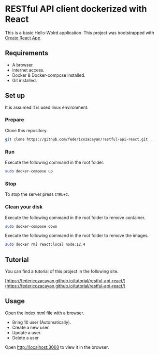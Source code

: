 # RESTful API client dockerized with React

This is a basic Hello-Wolrd application.
This project was bootstrapped with [Create React App](https://github.com/facebook/create-react-app).

## Requirements

- A browser.
- Internet access.
- Docker & Docker-compose installed.
- Git installed.


## Set up

It is assumed it is used linux environment.

### Prepare

Clone this repository.

```bash
git clone https://github.com/federicozacayan/restful-api-react.git .
```
### Run

Execute the following command in the root folder.
```bash
sudo docker-compose up
```

### Stop

To stop the server press `CTRL+C`.

### Clean your disk

Execute the following command in the root folder to remove container.
```bash
sudo docker-compose down
```
Execute the following command in the root folder to remove the images.
```bash
sudo docker rmi react:local node:12.4
```



## Tutorial

You can find a tutorial of this project in the following site.

[https://federicozacayan.github.io/tutorial/restful-api-react/](https://federicozacayan.github.io/tutorial/restful-api-react/)

## Usage

Open the index.html file with a browser.

- Bring 10 user (Automatically).
- Create a new user.
- Update a user.
- Delete a user

Open [http://localhost:3000](http://localhost:3000) to view it in the browser.


